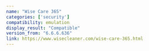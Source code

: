 ```yaml
---
name: "Wise Care 365"
categories: ['security']
compatibility: emulation
display_result: "Compatible"
version_from: "6.6.6.636"
link: https://www.wisecleaner.com/wise-care-365.html
---
```


